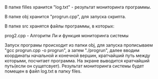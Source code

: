 В папке filles хранится "log.txt" - результат мониторинга программы.

В папке obj  хранится "progrun.cpp", для запуска скрипта.

В папке src хранятся файлы программы, в которых:

prog2.cpp - Алгоритм Ли и функция мониторинга системы

Запуск програмы происходит из папки obj, для запуска прописываем "gcc progrun.cpp -o progrun", а затем "./progrun", далее вводим координаты начальной и конечной вершин, кратчайший путь между которыми, посчитает программа. На экране выводится кратчайший путь(если он сущетсвует). Результат мониторинга системы будет помещен в файл log.txt в папку files.

